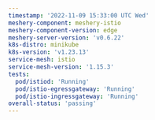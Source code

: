 ```yaml
---
timestamp: '2022-11-09 15:33:00 UTC Wed'
meshery-component: meshery-istio
meshery-component-version: edge
meshery-server-version: 'v0.6.22'
k8s-distro: minikube
k8s-version: 'v1.23.13'
service-mesh: istio
service-mesh-version: '1.15.3'
tests:
  pod/istiod: 'Running'
  pod/istio-egressgateway: 'Running'
  pod/istio-ingressgateway: 'Running'
overall-status: 'passing'
---
```

